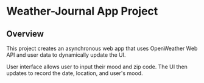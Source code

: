 # Weather-Journal App Project

## Overview
This project creates an asynchronous web app that uses OpenWeather Web API and user data to dynamically update the UI. 

User interface allows user to input their mood and zip code. The UI then updates to record the date, location, and user's mood.
